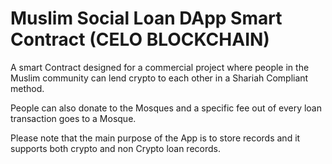 # Muslim Social Loan DApp Smart Contract (CELO BLOCKCHAIN)

A smart Contract designed for a commercial project where people in the Muslim community can lend crypto to each other in a Shariah Compliant method. 

People can also donate to the Mosques and a specific fee out of every loan transaction goes to a Mosque. 

Please note that the main purpose of the App is to store records and it supports both crypto and non Crypto loan records.
